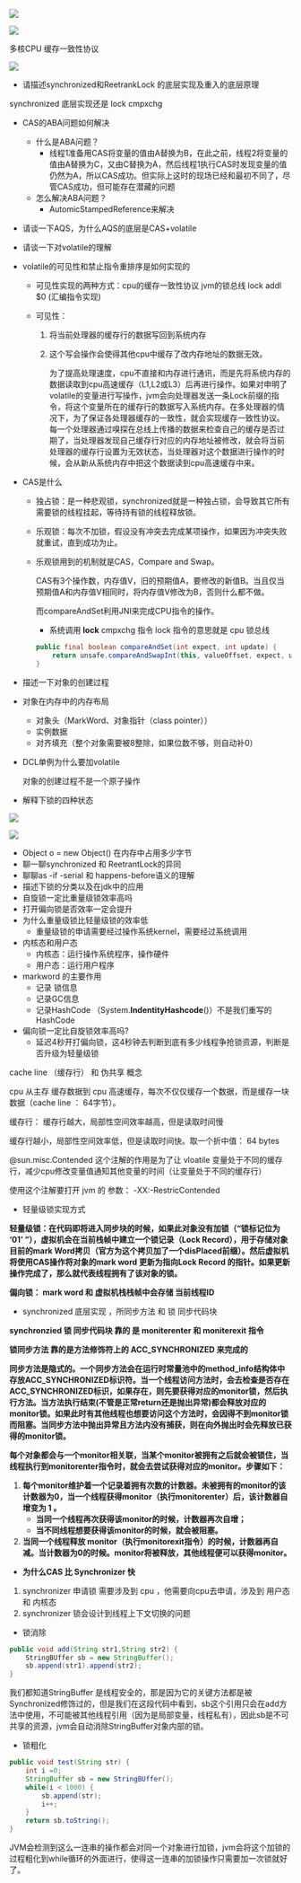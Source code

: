 ![](F:\git_repo\document\大厂面试\微信图片_20200529141727.png)

![](https://raw.githubusercontent.com/aswangliang223/document/master/img/%E5%BE%AE%E4%BF%A1%E5%9B%BE%E7%89%87_20200529154929.png?token=AKVPZHNWCFXMXQ2JEVMFMHK62C7NY)

多核CPU 缓存一致性协议

![](F:\git_repo\document\大厂面试\微信图片_20200529155701.png)

- 请描述synchronized和ReetrankLock 的底层实现及重入的底层原理

synchronized 底层实现还是 lock  cmpxchg 

- CAS的ABA问题如何解决

  - 什么是ABA问题？
    - 线程1准备用CAS将变量的值由A替换为B，在此之前，线程2将变量的值由A替换为C，又由C替换为A，然后线程1执行CAS时发现变量的值仍然为A，所以CAS成功。但实际上这时的现场已经和最初不同了，尽管CAS成功，但可能存在潜藏的问题
  - 怎么解决ABA问题？
    - AutomicStampedReference来解决

- 请谈一下AQS，为什么AQS的底层是CAS+volatile

- 请谈一下对volatile的理解

- volatile的可见性和禁止指令重排序是如何实现的

  - 可见性实现的两种方式：cpu的缓存一致性协议  jvm的锁总线 lock addl $0 (汇编指令实现)

  - 可见性：

    1. 将当前处理器的缓存行的数据写回到系统内存

    2. 这个写会操作会使得其他cpu中缓存了改内存地址的数据无效。

       为了提高处理速度，cpu不直接和内存进行通讯，而是先将系统内存的数据读取到cpu高速缓存（L1,L2或L3）后再进行操作。如果对申明了volatile的变量进行写操作，jvm会向处理器发送一条Lock前缀的指令，将这个变量所在的缓存行的数据写入系统内存。在多处理器的情况下，为了保证各处理器缓存的一致性，就会实现缓存一致性协议。每一个处理器通过嗅探在总线上传播的数据来检查自己的缓存是否过期了，当处理器发现自己缓存行对应的内存地址被修改，就会将当前处理器的缓存行设置为无效状态，当处理器对这个数据进行操作的时候，会从新从系统内存中把这个数据读到cpu高速缓存中来。

- CAS是什么

  - 独占锁：是一种悲观锁，synchronized就是一种独占锁，会导致其它所有需要锁的线程挂起，等待持有锁的线程释放锁。

  - 乐观锁：每次不加锁，假设没有冲突去完成某项操作，如果因为冲突失败就重试，直到成功为止。

  - 乐观锁用到的机制就是CAS，Compare and Swap。

    CAS有3个操作数，内存值V，旧的预期值A，要修改的新值B。当且仅当预期值A和内存值V相同时，将内存值V修改为B，否则什么都不做。

    而compareAndSet利用JNI来完成CPU指令的操作。

    - 系统调用 **lock** cmpxchg 指令  lock 指令的意思就是 cpu 锁总线

    ```java
    public final boolean compareAndSet(int expect, int update) {   
        return unsafe.compareAndSwapInt(this, valueOffset, expect, update);
    }
    ```

- 描述一下对象的创建过程

- 对象在内存中的内存布局

  - 对象头（MarkWord、对象指针（class pointer））
  - 实例数据
  - 对齐填充（整个对象需要被8整除，如果位数不够，则自动补0）

- DCL单例为什么要加volatile

  对象的创建过程不是一个原子操作

- 解释下锁的四种状态

![](https://raw.githubusercontent.com/aswangliang223/document/master/img/%E5%BE%AE%E4%BF%A1%E5%9B%BE%E7%89%87_20200529121054.png?token=AKVPZHNIUZHBHQVTOPQ3OLK62CF6I)

![](F:\git_repo\document\大厂面试\微信图片_20200529123420.png)

- Object o = new Object() 在内存中占用多少字节
- 聊一聊synchronized 和 ReetrantLock的异同
- 聊聊as -if -serial 和 happens-before语义的理解
- 描述下锁的分类以及在jdk中的应用
- 自旋锁一定比重量级锁效率高吗
- 打开偏向锁是否效率一定会提升
- 为什么重量级锁比轻量级锁的效率低
  - 重量级锁的申请需要经过操作系统kernel，需要经过系统调用
- 内核态和用户态
  - 内核态：运行操作系统程序，操作硬件
  - 用户态：运行用户程序
- markword 的主要作用
  - 记录 锁信息
  - 记录GC信息
  - 记录HashCode  （System.**IndentityHashcode**()）不是我们重写的HashCode
- 偏向锁一定比自旋锁效率高吗?
  - 延迟4秒开打偏向锁，这4秒钟去判断到底有多少线程争抢锁资源，判断是否升级为轻量级锁

cache line （缓存行） 和 伪共享 概念

cpu 从主存 缓存数据到 cpu 高速缓存，每次不仅仅缓存一个数据，而是缓存一块数据（cache line ： 64字节）。

缓存行： 缓存行越大，局部性空间效率越高，但是读取时间慢

缓存行越小，局部性空间效率低，但是读取时间快。取一个折中值： 64 bytes

@sun.misc.Contended   这个注解的作用是为了让 vloatile 变量处于不同的缓存行，减少cpu修改变量值通知其他变量的时间（让变量处于不同的缓存行）

使用这个注解要打开 jvm 的 参数： -XX:-RestricContended



- 轻量级锁实现方式

**轻量级锁：在代码即将进入同步块的时候，如果此对象没有加锁（“锁标记位为 ‘01’ ”），虚拟机会在当前栈帧中建立一个锁记录（Lock Record），用于存储对象目前的mark Word拷贝（官方为这个拷贝加了一个disPlaced前缀）。然后虚拟机将使用CAS操作将对象的mark word 更新为指向Lock Record 的指针。如果更新操作完成了，那么就代表线程拥有了该对象的锁。**

**偏向锁： mark word 和 虚拟机栈栈帧中会存储 当前线程ID**

- synchronized 底层实现 ，所同步方法  和 锁 同步代码块

**synchronzied  锁 同步代码块 靠的 是 moniterenter  和 moniterexit 指令**

**锁同步方法 靠的是方法修饰符上的 ACC_SYNCHRONIZED 来完成的**

**同步方法是隐式的。一个同步方法会在运行时常量池中的method_info结构体中存放ACC_SYNCHRONIZED标识符。当一个线程访问方法时，会去检查是否存在ACC_SYNCHRONIZED标识，如果存在，则先要获得对应的monitor锁，然后执行方法。当方法执行结束(不管是正常return还是抛出异常)都会释放对应的monitor锁。如果此时有其他线程也想要访问这个方法时，会因得不到monitor锁而阻塞。当同步方法中抛出异常且方法内没有捕获，则在向外抛出时会先释放已获得的monitor锁。**

**每个对象都会与一个monitor相关联，当某个monitor被拥有之后就会被锁住，当线程执行到monitorenter指令时，就会去尝试获得对应的monitor。步骤如下：**

1. **每个monitor维护着一个记录着拥有次数的计数器。未被拥有的monitor的该计数器为0，当一个线程获得monitor（执行monitorenter）后，该计数器自增变为 1 。**
   - **当同一个线程再次获得该monitor的时候，计数器再次自增；**
   - **当不同线程想要获得该monitor的时候，就会被阻塞。**
2. **当同一个线程释放 monitor（执行monitorexit指令）的时候，计数器再自减。当计数器为0的时候。monitor将被释放，其他线程便可以获得monitor。**

- **为什么CAS 比 Synchronizer 快**

1. synchronizer 申请锁 需要涉及到 cpu ，他需要向cpu去申请，涉及到 用户态 和 内核态
2. synchronizer 锁会设计到线程上下文切换的问题



- 锁消除

```java
public void add(String str1,String str2) {
    StringBUffer sb = new StringBuffer();
    sb.append(str1).append(str2);
}
```

我们都知道StringBuffer 是线程安全的，那是因为它的关键方法都是被Synchronized修饰过的，但是我们在这段代码中看到，sb这个引用只会在add方法中使用，不可能被其他线程引用（因为是局部变量，线程私有），因此sb是不可共享的资源，jvm会自动消除StringBuffer对象内部的锁。

- 锁粗化

```java
public void test(String str) {
    int i =0;
    StringBuffer sb = new StringBUffer();
    while(i < 1000) {
        sb.append(str);
        i++;
    }
    return sb.toString();
}
```

JVM会检测到这么一连串的操作都会对同一个对象进行加锁，jvm会将这个加锁的过程粗化到while循环的外面进行，使得这一连串的加锁操作只需要加一次锁就好了。